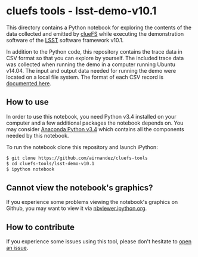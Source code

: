 # cluefs tools - lsst-demo-v10.1

This directory contains a Python notebook for exploring the contents of the data collected and emitted by [clueFS](https://github.com/airnandez/cluefs) while executing the demonstration software of the [LSST](http://dm.lsst.org/) software framework v10.1.

In addition to the Python code, this repository contains the trace data in CSV format so that you can explore by yourself. The included trace data was collected when running the demo in a computer running Ubuntu v14.04. The input and output data needed for running the demo were located on a local file system. The format of each CSV record is [documented here](https://github.com/airnandez/cluefs/blob/master/doc/EventFormats.md).

## How to use

In order to use this notebook, you need Python v3.4 installed on your computer and a few additional packages the notebook depends on. You may consider [Anaconda Python v3.4](http://continuum.io/downloads#py34) which contains all the components needed by this notebook.

To run the notebook clone this repository and launch iPython:

```bash
$ git clone https://github.com/airnandez/cluefs-tools
$ cd cluefs-tools/lsst-demo-v10.1
$ ipython notebook
```

## Cannot view the notebook's graphics?

If you experience some problems viewing the notebook's graphics on Github, you may want to view it via [nbviewer.ipython.org](http://nbviewer.ipython.org/github/airnandez/cluefs-tools/blob/master/lsst-demo-v10.1/lsst-demo-v10.1.ipynb).

## How to contribute

If you experience some issues using this tool, please don't hesitate to [open an issue](https://github.com/airnandez/cluefs-tools/issues).



